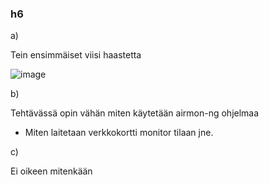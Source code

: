 ### h6

a)

Tein ensimmäiset viisi haastetta

![image](https://github.com/user-attachments/assets/efb66596-bc2a-4c29-a663-d5f84c38d975)

b)

Tehtävässä opin vähän miten käytetään airmon-ng ohjelmaa
- Miten laitetaan verkkokortti monitor tilaan jne.

c)

Ei oikeen mitenkään
